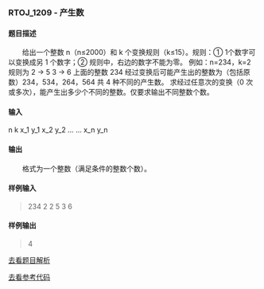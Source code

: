 ### RTOJ_1209 - 产生数

#### 题目描述

&emsp;&emsp;给出一个整数 n（n≤2000）和 k 个变换规则（k≤15）。规则：① 1个数字可以变换成另 1 个数字；② 规则中，右边的数字不能为零。 例如：n=234，k=2 规则为 2 → 5 3 → 6 上面的整数 234 经过变换后可能产生出的整数为（包括原数）234，534，264，564 共 4 种不同的产生数。 求经过任意次的变换（0 次或多次），能产生出多少个不同的整数。仅要求输出不同整数个数。

#### 输入

n
k
x_1 y_1
x_2 y_2
… …
x_n y_n

#### 输出

&emsp;&emsp;格式为一个整数（满足条件的整数个数）。

#### 样例输入

>234
2
2 5
3 6

#### 样例输出

>4

[去看题目解析](./analysis.md)

[去看参考代码](./main.cpp)
